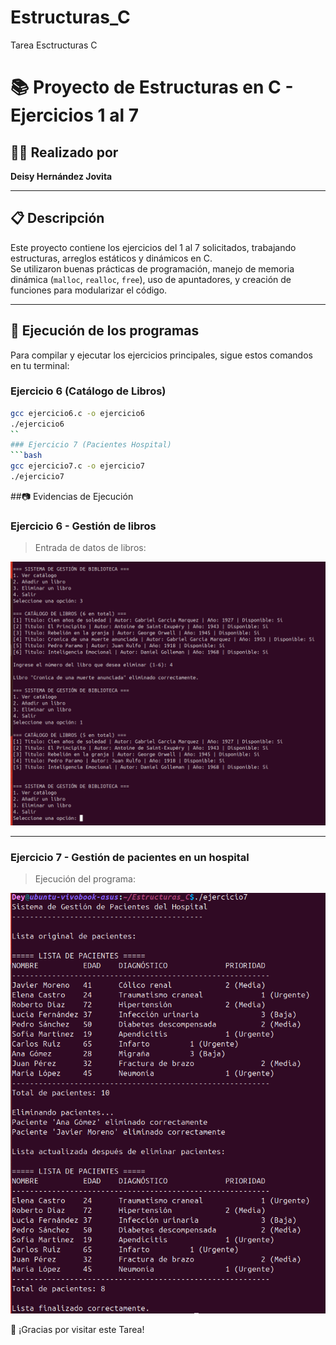 # Estructuras_C
Tarea Esctructuras C
# 📚 Proyecto de Estructuras en C - Ejercicios 1 al 7

## 👩‍💻 Realizado por
**Deisy Hernández Jovita**

---

## 📋 Descripción

Este proyecto contiene los ejercicios del 1 al 7 solicitados, trabajando estructuras, arreglos estáticos y dinámicos en C.  
Se utilizaron buenas prácticas de programación, manejo de memoria dinámica (`malloc`, `realloc`, `free`), uso de apuntadores, y creación de funciones para modularizar el código.

---

## 🚀 Ejecución de los programas

Para compilar y ejecutar los ejercicios principales, sigue estos comandos en tu terminal:

### Ejercicio 6 (Catálogo de Libros)
```bash
gcc ejercicio6.c -o ejercicio6
./ejercicio6
``
### Ejercicio 7 (Pacientes Hospital)
```bash
gcc ejercicio7.c -o ejercicio7
./ejercicio7
```
##📷 Evidencias de Ejecución
### Ejercicio 6 - Gestión de libros

> Entrada de datos de libros:

![Entrada de libros](./imagenes/eje6.png)

---

### Ejercicio 7 - Gestión de pacientes en un hospital

> Ejecución del programa:

![Ejecución ejercicio 7](./imagenes/eje7.png)

🚀 ¡Gracias por visitar este Tarea!
